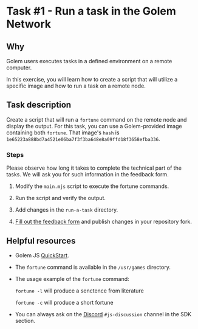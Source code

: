 # Task #1 - Run a task in the Golem Network

## Why

Golem users executes tasks in a defined environment on a remote computer.

In this exercise, you will learn how to create a script that will utilize a specific image and how to run a task on a remote node.

## Task description

Create a script that will run a `fortune` command on the remote node and display the output. For this task, you can use a Golem-provided image containing both `fortune`. That image's `hash` is `1e65223a888bd7a4521e06ba7f3f3ba648e8a09ffd18f3658efba336`.

### Steps

Please observe how long it takes to complete the technical part of the tasks. We will ask you for such information in the feedback form.

1. Modify the `main.mjs` script to execute the fortune commands.

2. Run the script and verify the output.

3. Add changes in the `run-a-task` directory.

4. [Fill out the feedback form](./FEEDBACK.md) and publish changes in your repository fork.

## Helpful resources

- Golem JS [QuickStart](https://docs.golem.network/docs/creators/javascript/quickstars/quickstart).

- The `fortune` command is available in the `/usr/games` directory.

- The usage example of the `fortune` command:

    `fortune -l` will produce a senctence from literature

    `fortune -c` will produce a short fortune

- You can always ask on the [Discord](https://chat.golem.network/) `#js-discussion` channel in the SDK section.
